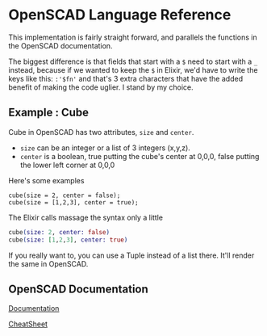 # OpenSCAD Language Reference

This implementation is fairly straight forward, and parallels the functions in
the OpenSCAD documentation.

The biggest difference is that fields that start with a `$` need to start with a
`_` instead, because if we wanted to keep the `$` in Elixir, we'd have to write
the keys like this: `:'$fn'` and that's 3 extra characters that have the added
benefit of making the code uglier. I stand by my choice.


## Example : Cube

Cube in OpenSCAD has two attributes, `size` and `center`.

* `size` can be an integer or a list of 3 integers (x,y,z).
* `center` is a boolean, true putting the cube's center at 0,0,0, false putting
  the lower left corner at 0,0,0

Here's some examples

```openscad
cube(size = 2, center = false);
cube(size = [1,2,3], center = true);
```

The Elixir calls massage the syntax only a little

```elixir
cube(size: 2, center: false)
cube(size: [1,2,3], center: true)
```

If you really want to, you can use a Tuple instead of a list there. It'll render
the same in OpenSCAD.

## OpenSCAD Documentation

[Documentation](http://www.openscad.org/documentation.html)

[CheatSheet](http://www.openscad.org/cheatsheet/index.html)
